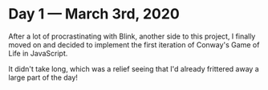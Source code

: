 # Day 1 — March 3rd, 2020

After a lot of procrastinating with Blink, another side to this project, I
finally moved on and decided to implement the first iteration of Conway's Game
of Life in JavaScript.

It didn't take long, which was a relief seeing that I'd already frittered away a
large part of the day!
